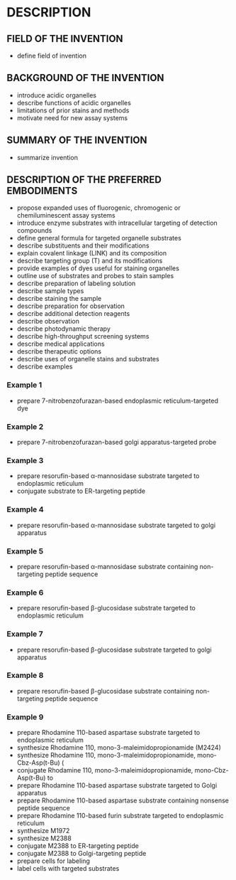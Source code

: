 # DESCRIPTION

## FIELD OF THE INVENTION

- define field of invention

## BACKGROUND OF THE INVENTION

- introduce acidic organelles
- describe functions of acidic organelles
- limitations of prior stains and methods
- motivate need for new assay systems

## SUMMARY OF THE INVENTION

- summarize invention

## DESCRIPTION OF THE PREFERRED EMBODIMENTS

- propose expanded uses of fluorogenic, chromogenic or chemiluminescent assay systems
- introduce enzyme substrates with intracellular targeting of detection compounds
- define general formula for targeted organelle substrates
- describe substituents and their modifications
- explain covalent linkage (LINK) and its composition
- describe targeting group (T) and its modifications
- provide examples of dyes useful for staining organelles
- outline use of substrates and probes to stain samples
- describe preparation of labeling solution
- describe sample types
- describe staining the sample
- describe preparation for observation
- describe additional detection reagents
- describe observation
- describe photodynamic therapy
- describe high-throughput screening systems
- describe medical applications
- describe therapeutic options
- describe uses of organelle stains and substrates
- describe examples

### Example 1

- prepare 7-nitrobenzofurazan-based endoplasmic reticulum-targeted dye

### Example 2

- prepare 7-nitrobenzofurazan-based golgi apparatus-targeted probe

### Example 3

- prepare resorufin-based α-mannosidase substrate targeted to endoplasmic reticulum
- conjugate substrate to ER-targeting peptide

### Example 4

- prepare resorufin-based α-mannosidase substrate targeted to golgi apparatus

### Example 5

- prepare resorufin-based α-mannosidase substrate containing non-targeting peptide sequence

### Example 6

- prepare resorufin-based β-glucosidase substrate targeted to endoplasmic reticulum

### Example 7

- prepare resorufin-based β-glucosidase substrate targeted to golgi apparatus

### Example 8

- prepare resorufin-based β-glucosidase substrate containing non-targeting peptide sequence

### Example 9

- prepare Rhodamine 110-based aspartase substrate targeted to endoplasmic reticulum
- synthesize Rhodamine 110, mono-3-maleimidopropionamide (M2424)
- synthesize Rhodamine 110, mono-3-maleimidopropionamide, mono-Cbz-Asp(t-Bu) (
- conjugate Rhodamine 110, mono-3-maleimidopropionamide, mono-Cbz-Asp(t-Bu) to
- prepare Rhodamine 110-based aspartase substrate targeted to Golgi apparatus
- prepare Rhodamine 110-based aspartase substrate containing nonsense peptide sequence
- prepare Rhodamine 110-based furin substrate targeted to endoplasmic reticulum
- synthesize M1972
- synthesize M2388
- conjugate M2388 to ER-targeting peptide
- conjugate M2388 to Golgi-targeting peptide
- prepare cells for labeling
- label cells with targeted substrates

